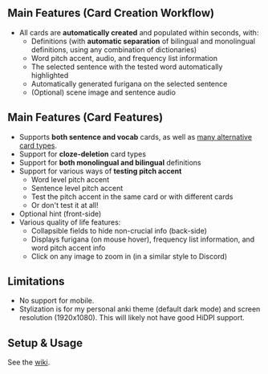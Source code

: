 
<!--
TODO gif showing the main features of the card type
-->

## Main Features (Card Creation Workflow)
* All cards are **automatically created** and populated within seconds, with:
   * Definitions (with **automatic separation** of bilingual and monolingual definitions, using any combination of dictionaries)
   * Word pitch accent, audio, and frequency list information
   * The selected sentence with the tested word automatically highlighted
   * Automatically generated furigana on the selected sentence
   * (Optional) scene image and sentence audio

## Main Features (Card Features)
* Supports **both sentence and vocab** cards, as well as
  [many alternative card types](https://github.com/Aquafina-water-bottle/jp-mining-note/wiki/CardTypes).
* Support for **cloze-deletion** card types
* Support for **both monolingual and bilingual** definitions
* Support for various ways of **testing pitch accent**
   * Word level pitch accent
   * Sentence level pitch accent
   * Test the pitch accent in the same card or with different cards
   * Or don't test it at all!
* Optional hint (front-side)
* Various quality of life features:
    * Collapsible fields to hide non-crucial info (back-side)
    * Displays furigana (on mouse hover), frequency list information, and word pitch accent info
    * Click on any image to zoom in (in a similar style to Discord)

## Limitations
* No support for mobile.
* Stylization is for my personal anki theme (default dark mode) and screen resolution (1920x1080).
  This will likely not have good HiDPI support.

## Setup & Usage
See the [wiki](https://github.com/Aquafina-water-bottle/jp-mining-note/wiki).



